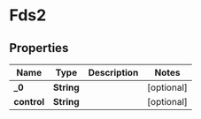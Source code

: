 

# Fds2


## Properties

| Name | Type | Description | Notes |
|------------ | ------------- | ------------- | -------------|
|**_0** | **String** |  |  [optional] |
|**control** | **String** |  |  [optional] |



